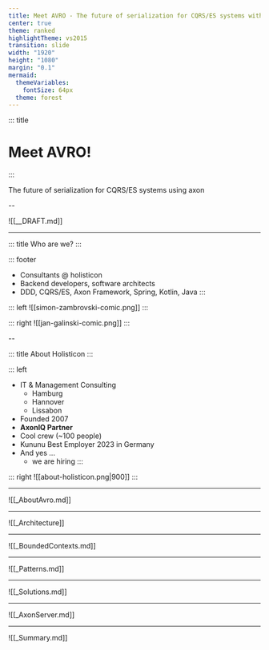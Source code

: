 ```yaml
---
title: Meet AVRO - The future of serialization for CQRS/ES systems with axon
center: true
theme: ranked
highlightTheme: vs2015
transition: slide
width: "1920"
height: "1080"
margin: "0.1"
mermaid:
  themeVariables:
    fontSize: 64px
  theme: forest
---
```

<!-- slide template="[[tpl-title]]" bg="[[bg-ranked-web.png]]" -->

::: title
# Meet AVRO!
:::

The future of serialization for CQRS/ES systems using axon

--

![[__DRAFT.md]]

---

<!-- slide template="[[tpl-col-1-1-footer]]" -->

::: title
Who are we?
:::

::: footer
- Consultants @ holisticon
- Backend developers, software architects
- DDD, CQRS/ES, Axon Framework, Spring, Kotlin, Java
::: 

::: left
![[simon-zambrovski-comic.png]]
:::

::: right
![[jan-galinski-comic.png]]
::: 

--

<!-- slide template="[[tpl-col-1-1]]" -->

::: title
About Holisticon
:::

::: left
- IT & Management Consulting
  - Hamburg
  - Hannover
  - Lissabon
- Founded 2007
- **AxonIQ Partner** 
- Cool crew (~100 people)
- Kununu Best Employer 2023 in Germany
- And yes ...
  + we are hiring 
:::

::: right
![[about-holisticon.png|900]]
:::

---

![[_AboutAvro.md]]

---

![[_Architecture]]

---

![[_BoundedContexts.md]]

---

![[_Patterns.md]]

---

![[_Solutions.md]]

---

![[_AxonServer.md]]

---

![[_Summary.md]]
